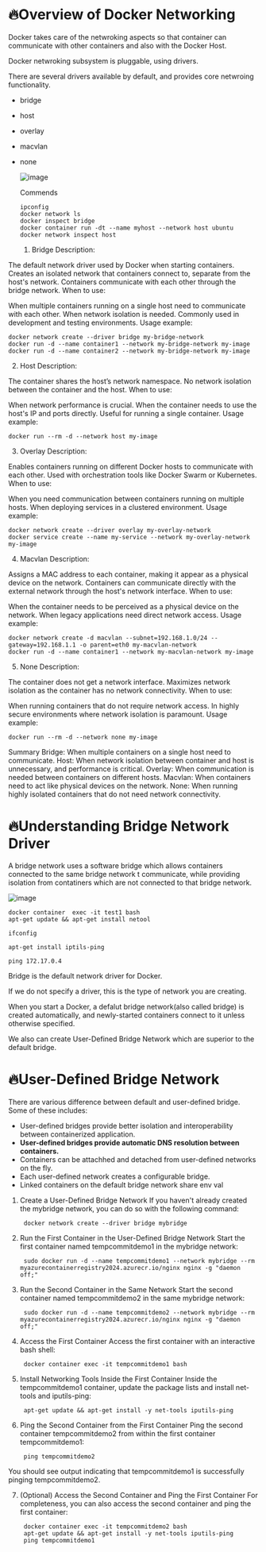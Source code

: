 
# 🔥Overview of Docker Networking

Docker takes care of the netwroking aspects so that container can communicate with other containers and also with the Docker Host.

Docker netwroking subsystem is pluggable, using drivers.

There are several drivers available by default, and provides core netwroing functionality.

- bridge
- host
- overlay
- macvlan
- none

  ![image](https://github.com/JaegyeomKim/Cloud_Kay/assets/77129961/ed928260-d681-4ba1-853d-15ffbc4ba632)


  Commends

      ipconfig
      docker network ls
      docker inspect bridge
      docker container run -dt --name myhost --network host ubuntu
      docker network inspect host


  1. Bridge
Description:

The default network driver used by Docker when starting containers.
Creates an isolated network that containers connect to, separate from the host's network.
Containers communicate with each other through the bridge network.
When to use:

When multiple containers running on a single host need to communicate with each other.
When network isolation is needed.
Commonly used in development and testing environments.
Usage example:

    docker network create --driver bridge my-bridge-network
    docker run -d --name container1 --network my-bridge-network my-image
    docker run -d --name container2 --network my-bridge-network my-image
2. Host
Description:

The container shares the host’s network namespace.
No network isolation between the container and the host.
When to use:

When network performance is crucial.
When the container needs to use the host's IP and ports directly.
Useful for running a single container.
Usage example:

    docker run --rm -d --network host my-image

3. Overlay
Description:

Enables containers running on different Docker hosts to communicate with each other.
Used with orchestration tools like Docker Swarm or Kubernetes.
When to use:

When you need communication between containers running on multiple hosts.
When deploying services in a clustered environment.
Usage example:

    docker network create --driver overlay my-overlay-network
    docker service create --name my-service --network my-overlay-network my-image
4. Macvlan
Description:

Assigns a MAC address to each container, making it appear as a physical device on the network.
Containers can communicate directly with the external network through the host's network interface.
When to use:

When the container needs to be perceived as a physical device on the network.
When legacy applications need direct network access.
Usage example:

    docker network create -d macvlan --subnet=192.168.1.0/24 --gateway=192.168.1.1 -o parent=eth0 my-macvlan-network
    docker run -d --name container1 --network my-macvlan-network my-image

5. None
Description:

The container does not get a network interface.
Maximizes network isolation as the container has no network connectivity.
When to use:

When running containers that do not require network access.
In highly secure environments where network isolation is paramount.
Usage example:

    docker run --rm -d --network none my-image
    
Summary
Bridge: When multiple containers on a single host need to communicate.
Host: When network isolation between container and host is unnecessary, and performance is critical.
Overlay: When communication is needed between containers on different hosts.
Macvlan: When containers need to act like physical devices on the network.
None: When running highly isolated containers that do not need network connectivity.


# 🔥Understanding Bridge Network Driver


A  bridge network uses a software bridge which allows containers connected to the same bridge network t communicate, while providing isolation from contatiners which are not connected to that bridge network. 


![image](https://github.com/JaegyeomKim/Cloud_Kay/assets/77129961/69001622-9ae0-4d97-8f37-9a6f58fb361b)

    docker container  exec -it test1 bash
    apt-get update && apt-get install netool

    ifconfig 

    apt-get install iptils-ping

    ping 172.17.0.4

  Bridge is the default network driver for Docker.

  If we do not specify a driver, this is the type of network you are creating.

  When you start a Docker, a defalut bridge network(also called bridge) is created automatically, and newly-started containers connect 
  to it unless otherwise specified.

  We also can create User-Defined Bridge Network which are superior to the default bridge. 

# 🔥User-Defined Bridge Network

There are various difference between default and user-defined bridge. Some of these includes:

- User-defined bridges provide better isolation and interoperability between containerized application.
- **User-defined bridges provide automatic DNS resolution between containers.**
- Containers can be attachhed and detached from user-defined networks on the fly.
- Each user-defined network creates a configurable bridge.
- Linked containers on the default bridge network share env val

1. Create a User-Defined Bridge Network
If you haven't already created the mybridge network, you can do so with the following command:

        docker network create --driver bridge mybridge

3. Run the First Container in the User-Defined Bridge Network
Start the first container named tempcommitdemo1 in the mybridge network:

        sudo docker run -d --name tempcommitdemo1 --network mybridge --rm myazurecontainerregistry2024.azurecr.io/nginx nginx -g "daemon off;"
   
3. Run the Second Container in the Same Network
Start the second container named tempcommitdemo2 in the same mybridge network:

        sudo docker run -d --name tempcommitdemo2 --network mybridge --rm myazurecontainerregistry2024.azurecr.io/nginx nginx -g "daemon off;"
   
5. Access the First Container
Access the first container with an interactive bash shell:

        docker container exec -it tempcommitdemo1 bash

5. Install Networking Tools Inside the First Container
Inside the tempcommitdemo1 container, update the package lists and install net-tools and iputils-ping:

        apt-get update && apt-get install -y net-tools iputils-ping

6. Ping the Second Container from the First Container
Ping the second container tempcommitdemo2 from within the first container tempcommitdemo1:

        ping tempcommitdemo2

You should see output indicating that tempcommitdemo1 is successfully pinging tempcommitdemo2.

7. (Optional) Access the Second Container and Ping the First Container
For completeness, you can also access the second container and ping the first container:

        docker container exec -it tempcommitdemo2 bash
        apt-get update && apt-get install -y net-tools iputils-ping
        ping tempcommitdemo1
    
